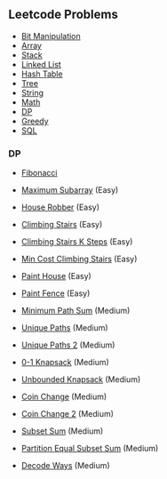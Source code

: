 ## Leetcode Problems

- [Bit Manipulation]()
- [Array]()
- [Stack]()
- [Linked List]()
- [Hash Table]()
- [Tree]()
- [String]()
- [Math]()
- [DP](#dp)
- [Greedy]()
- [SQL]()

### DP

- [Fibonacci](java/src/Medium/DP/Fibonacci.java)
- [Maximum Subarray](java/src/Easy/DP/MaximumSubarray.java) (Easy)
- [House Robber](java/src/Easy/DP/HouseRobber.java) (Easy)
- [Climbing Stairs](java/src/Easy/DP/ClimbingStairs.java) (Easy)
- [Climbing Stairs K Steps](java/src/Easy/DP/ClimbingStairsKSteps.java) (Easy)
- [Min Cost Climbing Stairs](java/src/Easy/DP/MinCostClimbingStairs.java) (Easy)
- [Paint House](java/src/Easy/DP/PaintHouse.java) (Easy)
- [Paint Fence](java/src/Easy/DP/PaintFence.java) (Easy)

- [Minimum Path Sum](java/src/Medium/DP/MinimumPathSum.java) (Medium)
- [Unique Paths](java/src/Medium/DP/UniquePaths.java) (Medium)
- [Unique Paths 2](java/src/Medium/DP/UniquePathsII.java) (Medium)
- [0-1 Knapsack](java/src/Medium/DP/Knapsack01.java) (Medium)
- [Unbounded Knapsack](java/src/Medium/DP/UnboundedKnapsack.java) (Medium)
- [Coin Change](java/src/Medium/DP/CoinChange.java) (Medium)
- [Coin Change 2](java/src/Medium/DP/CoinChange2.java) (Medium)
- [Subset Sum](java/src/Medium/DP/SubsetSum.java) (Medium)
- [Partition Equal Subset Sum](java/src/Medium/DP/PartitionEqualSubsetSum.java) (Medium)
- [Decode Ways](java/src/Medium/DP/DecodeWays.java) (Medium)
